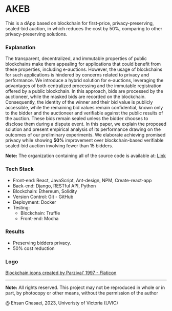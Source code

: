# AKEB
This is a dApp based on blockchain for first-price, privacy-preserving, sealed-bid auction, in which reduces the cost by 50%, comparing to other privacy-preserving solutions. 

### Explanation
The transparent, decentralized, and immutable properties of public blockchains make them  appealing for applications that could benefit from these properties, including e-auctions. However, the usage of blockchains for such applications is hindered by concerns related to privacy and performance. We introduce a hybrid solution for e-auctions, leveraging the advantages of both centralized processing and the immutable registration offered by a public blockchain. In this approach, bids are processed by the auctioneer, while the masked bids are recorded on the blockchain. Consequently, the identity of the winner and their bid value is publicly accessible, while the remaining bid values remain confidential, known only to the bidder and the auctioneer and verifiable against the public results of the auction. These bids remain sealed unless the bidder chooses to disclose them during a dispute event. In this paper, we explain the proposed solution and present empirical analysis of its performance drawing on the outcomes of our preliminary experiments. We elaborate achieving promised privacy while showing **50\%** improvement over blockchain-based verifiable sealed-bid auction involving fewer than 15 bidders.

**Note:** The organization containing all of the source code is available at: [Link](https://github.com/AKEB-asyemmtric-key-each-bidder)

### Tech Stack
- Front-end: React, JavaScript, Ant-design, NPM, Create-react-app
- Back-end: Django, RESTful API, Python
- Blockchain: Ethereum, Solidity
- Version Control: Git - GitHub
- Deployment: Docker
- Testing:
    - Blockchain: Truffle
    - Front-end: Mocha

 ### Results
 - Preserving bidders privacy.
 - 50% cost reduction

### Logo
[Blockchain icons created by Parzival’ 1997 - Flaticon](https://www.flaticon.com/free-icons/blockchain)

<hr>

**Note:** All rights reserved. This project may not be reproduced in whole or in part, by photocopy or other means, without the permission of the author

@ Ehsan Ghasaei, 2023, Univeristy of Victoria (UVIC)


